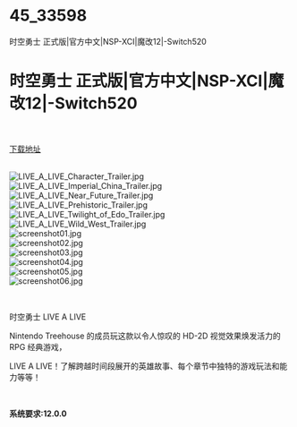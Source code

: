 # 45_33598
时空勇士 正式版|官方中文|NSP-XCI|魔改12|-Switch520
# 时空勇士 正式版|官方中文|NSP-XCI|魔改12|-Switch520
 <br/></br>
[下载地址](https://www.switch520.cc/article/33598 "下载地址")
<br/></br>

<p><img title="LIVE_A_LIVE_Character_Trailer.jpg" src="https://www.switch520.cc/muke_img/2022_06_29_1cd72523755d7.jpg" alt="LIVE_A_LIVE_Character_Trailer.jpg"><br>
<img title="LIVE_A_LIVE_Imperial_China_Trailer.jpg" src="https://www.switch520.cc/muke_img/2022_06_29_bb2f2427dc085.jpg" alt="LIVE_A_LIVE_Imperial_China_Trailer.jpg"><br>
<img title="LIVE_A_LIVE_Near_Future_Trailer.jpg" src="https://www.switch520.cc/muke_img/2022_06_29_470b4ab1727da.jpg" alt="LIVE_A_LIVE_Near_Future_Trailer.jpg"><br>
<img title="LIVE_A_LIVE_Prehistoric_Trailer.jpg" src="https://www.switch520.cc/muke_img/2022_06_29_a5d3d5004b559.jpg" alt="LIVE_A_LIVE_Prehistoric_Trailer.jpg"><br>
<img title="LIVE_A_LIVE_Twilight_of_Edo_Trailer.jpg" src="https://www.switch520.cc/muke_img/2022_06_29_7c1ecd821f9c1.jpg" alt="LIVE_A_LIVE_Twilight_of_Edo_Trailer.jpg"><br>
<img title="LIVE_A_LIVE_Wild_West_Trailer.jpg" src="https://www.switch520.cc/muke_img/2022_06_29_b27b558e09d83.jpg" alt="LIVE_A_LIVE_Wild_West_Trailer.jpg"><br>
<img title="screenshot01.jpg" src="https://www.switch520.cc/muke_img/2022_06_29_d55c4afae86b0.jpg" alt="screenshot01.jpg"><br>
<img title="screenshot02.jpg" src="https://www.switch520.cc/muke_img/2022_06_29_f494a977cff2c.jpg" alt="screenshot02.jpg"><br>
<img title="screenshot03.jpg" src="https://www.switch520.cc/muke_img/2022_06_29_378e12dcfada8.jpg" alt="screenshot03.jpg"><br>
<img title="screenshot04.jpg" src="https://www.switch520.cc/muke_img/2022_06_29_b30047784d687.jpg" alt="screenshot04.jpg"><br>
<img title="screenshot05.jpg" src="https://www.switch520.cc/muke_img/2022_06_29_267323b4e52f4.jpg" alt="screenshot05.jpg"><br>
<img title="screenshot06.jpg" src="https://www.switch520.cc/muke_img/2022_06_29_c51213bff9642.jpg" alt="screenshot06.jpg"></p>
<p>&nbsp;</p>
<p>时空勇士 LIVE A LIVE</p>
<p>Nintendo Treehouse 的成员玩这款以令人惊叹的 HD-2D 视觉效果焕发活力的 RPG 经典游戏，</p>
<p>LIVE A LIVE！了解跨越时间段展开的英雄故事、每个章节中独特的游戏玩法和能力等等！</p>
<p>&nbsp;</p>
<p><strong>系统要求:12.0.0</strong></p>


